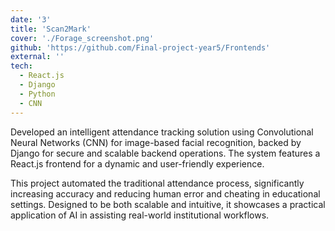```yaml
---
date: '3'
title: 'Scan2Mark'
cover: './Forage_screenshot.png'
github: 'https://github.com/Final-project-year5/Frontends'
external: ''
tech:
  - React.js
  - Django
  - Python
  - CNN
---
```


Developed an intelligent attendance tracking solution using Convolutional Neural Networks (CNN) for image-based facial recognition, backed by Django for secure and scalable backend operations. The system features a React.js frontend for a dynamic and user-friendly experience.

This project automated the traditional attendance process, significantly increasing accuracy and reducing human error and cheating in educational settings. Designed to be both scalable and intuitive, it showcases a practical application of AI in assisting real-world institutional workflows.
